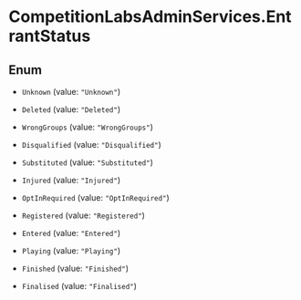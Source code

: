 # CompetitionLabsAdminServices.EntrantStatus

## Enum


* `Unknown` (value: `"Unknown"`)

* `Deleted` (value: `"Deleted"`)

* `WrongGroups` (value: `"WrongGroups"`)

* `Disqualified` (value: `"Disqualified"`)

* `Substituted` (value: `"Substituted"`)

* `Injured` (value: `"Injured"`)

* `OptInRequired` (value: `"OptInRequired"`)

* `Registered` (value: `"Registered"`)

* `Entered` (value: `"Entered"`)

* `Playing` (value: `"Playing"`)

* `Finished` (value: `"Finished"`)

* `Finalised` (value: `"Finalised"`)


